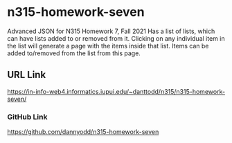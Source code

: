 # n315-homework-seven
 Advanced JSON for N315 Homework 7, Fall 2021
 Has a list of lists, which can have lists added to or removed from it.
 Clicking on any individual item in the list will generate a page with the items
 inside that list. Items can be added to/removed from the list from this page.

 ## URL Link
 https://in-info-web4.informatics.iupui.edu/~danttodd/n315/n315-homework-seven/

 ### GitHub Link
 https://github.com/dannyodd/n315-homework-seven
